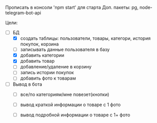 Прописать в консоли 'npm start' для старта 
Доп. пакеты:
pg, node-telegram-bot-api

Цели:
- [ ] БД
  - [x] создать таблицы: пользователи, товары, категори, история покупок, корзина
  - [ ] записывать данные пользователя в базу
  - [x] добавить категории
  - [x] добавить товар
  - [ ] добавление/удаление в корзину
  - [ ] запись истории покупок
  - [ ] добавить фото к товарам
- [ ] Вывод в бота
  - [ ] все/по категориям/мне повезет(кнопки)
  - [ ] вывод краткой информации о товаре с 1 фото
  - [ ] вывод подробной информации о товаре с 1+ фото

 

